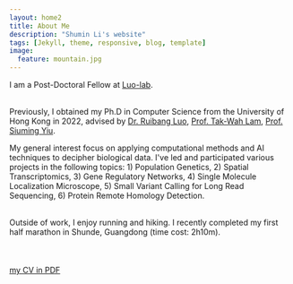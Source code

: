 ```yaml
---
layout: home2
title: About Me
description: "Shumin Li's website"
tags: [Jekyll, theme, responsive, blog, template]
image:
  feature: mountain.jpg
---
```


I am a Post-Doctoral Fellow at <a href="http://luo-lab.hk/">Luo-lab</a>.

<br />
Previously, I obtained my Ph.D in Computer Science from the University of Hong Kong in 2022, advised by <a href="https://www.cs.hku.hk/people/academic-staff/rbluo">Dr. Ruibang Luo</a>, <a href="https://www.cs.hku.hk/index.php/people/academic-staff/twlam">Prof. Tak-Wah Lam</a>, <a href="https://www.cs.hku.hk/people/academic-staff/smyiu">Prof. Siuming Yiu</a>.

<br/>

My general interest focus on applying computational methods and AI techniques to decipher biological data. I've led and participated various projects in the following topics: 1) Population Genetics, 2) Spatial Transcriptomics, 3) Gene Regulatory Networks, 4) Single Molecule Localization Microscope, 5) Small Variant Calling for Long Read Sequencing, 6) Protein Remote Homology Detection.
 
<br/>
Outside of work, I enjoy running and hiking. I recently completed my first half marathon in Shunde, Guangdong (time cost: 2h10m).
<br/>
<br/>
<br/>
<br/>
<a href="{{ site.url }}/pdfs/{{ site.owner.cv_pdf }}" target="_blank"> my CV in PDF</a>



